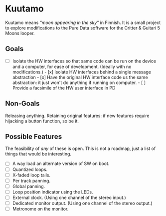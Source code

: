 # Kuutamo

Kuutamo means *"moon appearing in the sky"* in Finnish. It is a small
project to explore modifications to the Pure Data software for the
Critter & Guitari 5 Moons looper.

## Goals

- [ ] Isolate the HW interfaces so that same code can be run on the
      device and a computer, for ease of development. (Ideally with no
      modifications.)
      - [x] Isolate HW interfaces behind a single message abstraction
      - [x] Have the original HW interface code us the same abstraction:
            it just won't do anything if running on computer.
      - [ ] Provide a facsimile of the HW user interface in PD

## Non-Goals

Releasing anything. Retaining original features: if new features
require hijacking a button function, so be it.

## Possible Features

The feasibility of _any_ of these is open. This is not a roadmap, just a
list of things that would be interesting.

- [ ] A way load an alternate version of SW on boot.
- [ ] Quantized loops.
- [ ] X-faded loop tails.
- [ ] Per track panning.
- [ ] Global panning.
- [ ] Loop position indicator using the LEDs.
- [ ] External clock. (Using one channel of the stereo input.)
- [ ] Dedicated monitor output. (Using one channel of the stereo output.)
- [ ] Metronome on the monitor.
